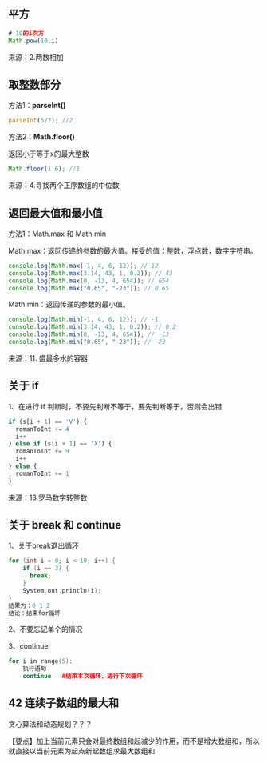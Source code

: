 ## 平方

```javascript
# 10的i次方
Math.pow(10,i)
```

来源：2.两数相加

## 取整数部分

方法1：**parseInt()**

```javascript
parseInt(5/2); //2
```

方法2：**Math.floor()**

返回小于等于x的最大整数

```javascript
Math.floor(1.6); //1
```

来源：4.寻找两个正序数组的中位数

## 返回最大值和最小值

方法1：Math.max 和 Math.min

Math.max：返回传递的参数的最大值。接受的值：整数，浮点数，数字字符串。

```javascript
console.log(Math.max(-1, 4, 6, 12)); // 12
console.log(Math.max(3.14, 43, 1, 0.2)); // 43
console.log(Math.max(0, -13, 4, 654)); // 654
console.log(Math.max("0.65", "-23")); // 0.65
```

Math.min：返回传递的参数的最小值。

```javascript
console.log(Math.min(-1, 4, 6, 12)); // -1
console.log(Math.min(3.14, 43, 1, 0.2)); // 0.2 
console.log(Math.min(0, -13, 4, 654)); // -13
console.log(Math.min("0.65", "-23")); // -23
```

来源：11. 盛最多水的容器

## 关于 if

1、在进行 if 判断时，不要先判断不等于，要先判断等于，否则会出错

```JavaScript
if (s[i + 1] == 'V') {
  romanToInt += 4
  i++
} else if (s[i + 1] == 'X') {
  romanToInt += 9
  i++
} else {
  romanToInt += 1
}
```

来源：13.罗马数字转整数

## 关于 break 和 continue

1、关于break退出循环

```c++
for (int i = 0; i < 10; i++) {
    if (i == 3) {
      break;
    }
    System.out.println(i);
}
结果为：0 1 2
结论：结束for循环
```

2、不要忘记单个的情况

3、continue

```c++
for i in range(5):
    执行语句
    continue   #结束本次循环，进行下次循环 
```

## 42 连续子数组的最大和

贪心算法和动态规划？？？

【要点】加上当前元素只会对最终数组和起减少的作用，而不是增大数组和，所以就直接以当前元素为起点新起数组求最大数组和

